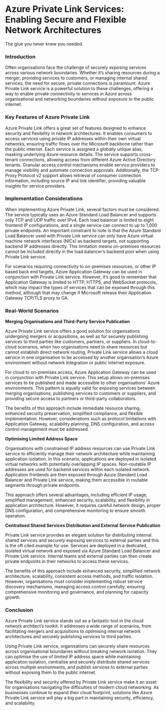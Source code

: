 
# Azure Private Link Services: Enabling Secure and Flexible Network Architectures

The glue you never knew you needed.

### Introduction

Often organisations face the challenge of securely exposing services across various network boundaries. Whether it’s sharing resources during a merger, providing services to customers, or managing internal shared services, the need for secure, private connections is paramount. Azure Private Link service is a powerful solution to these challenges, offering a way to enable private connectivity to services in Azure across organisational and networking boundaries without exposure to the public internet.

### Key Features of Azure Private Link

Azure Private Link offers a great set of features designed to enhance security and flexibility in network architectures. It enables consumers to access services using private IP addresses within their own virtual networks, ensuring traffic flows over the Microsoft backbone rather than the public internet. Each service is assigned a globally unique alias, masking underlying Azure resource details. The service supports cross-tenant connections, allowing access from different Azure Active Directory tenants. Granular access control mechanisms enable service providers to manage visibility and automate connection approvals. Additionally, the TCP Proxy Protocol v2 support allows retrieval of consumer connection information, including source IP and link identifier, providing valuable insights for service providers.

### Implementation Considerations

When implementing Azure Private Link, several factors must be considered. The service typically uses an Azure Standard Load Balancer and supports only TCP and UDP traffic over IPv4. Each load balancer is limited to eight frontend IP configurations, and a single service can connect to up to 1,000 private endpoints. An important constraint to note is that the Azure Standard Load Balancer used with Private Link service can only have Azure virtual machine network interfaces (NICs) as backend targets, not supporting backend IP addresses directly. This limitation means on-premises resources cannot be included directly in the load balancer’s backend pool when using Private Link service.

For scenarios requiring connectivity to on-premises resources, or other IP based back end targets, Azure Application Gateway can be used in conjunction with Private Link service. However, it’s good to remember that Application Gateway is limited to HTTP, HTTPS, and WebSocket protocols, which may impact the types of services that can be exposed through this method, although that may change if Microsoft release their Application Gateway TCP/TLS proxy to GA.

### Real-World Scenarios

**Merging Organisations and Third-Party Service Publication**

Azure Private Link service offers a good solution for organisations undergoing mergers or acquisitions, as well as for securely publishing services to third parties like customers, partners, or suppliers. In cloud-to-cloud scenarios, when two organisations need to share resources but cannot establish direct network routing, Private Link service allows a cloud service in one organisation to be accessed by another organisation’s Azure environment without network integration or public internet exposure.

For cloud to on-premises access, Azure Application Gateway can be used in conjunction with Private Link service. This setup allows on-premises services to be published and made accessible to other organisations’ Azure environments. This pattern is equally valid for exposing services between merging organisations, publishing services to customers or suppliers, and providing secure access to partners or third-party collaborators.

The benefits of this approach include immediate resource sharing, enhanced security preservation, simplified compliance, and flexible implementation. However, considerations such as protocol limitations with Application Gateway, scalability planning, DNS configuration, and access control management must be addressed.

**Optimising Limited Address Space**

Organisations with constrained IP address resources can use Private Link service to efficiently manage their network architecture while maintaining application isolation. In this scenario, applications are deployed in isolated virtual networks with potentially overlapping IP spaces. Non-routable IP addresses are used for backend services within each isolated network. Application frontends are then exposed through Azure Standard Load Balancer and Private Link service, making them accessible in routable segments through private endpoints.

This approach offers several advantages, including efficient IP usage, simplified management, enhanced security, scalability, and flexibility in application architecture. However, it requires careful network design, proper DNS configuration, and comprehensive monitoring to ensure smooth operation.

**Centralised Shared Services Distribution and External Service Publication**

Private Link service provides an elegant solution for distributing internal shared services and securely exposing services to external parties and this is the oft cited example for use. Services are deployed in a dedicated, isolated virtual network and exposed via Azure Standard Load Balancer and Private Link service. Internal teams and external parties can then create private endpoints in their networks to access these services.

The benefits of this approach include enhanced security, simplified network architecture, scalability, consistent access methods, and traffic isolation. However, organisations must consider implementing robust service discovery mechanisms, managing access control carefully, ensuring comprehensive monitoring and governance, and planning for capacity growth.

### Conclusion

Azure Private Link service stands out as a fantastic tool in the cloud network architect’s toolkit. It addresses a wide range of scenarios, from facilitating mergers and acquisitions to optimising internal network architectures and securely publishing services to third parties.

Using Private Link service, organisations can securely share resources across organisational boundaries without breaking network isolation. They can optimise the use of limited IP address space while maintaining application isolation, centralise and securely distribute shared services across multiple environments, and publish services to external parties without exposing them to the public internet.

The flexibility and security offered by Private Link service make it an asset for organisations navigating the difficulties of modern cloud networking. As businesses continue to expand their cloud footprint, solutions like Azure Private Link service will play a big part in maintaining security, efficiency, and scalability.
